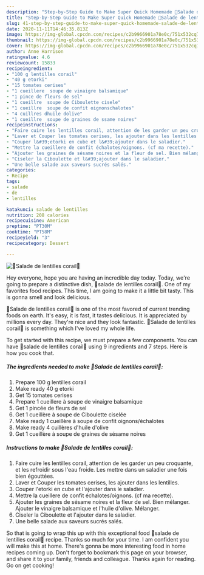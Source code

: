 ```yaml
---
description: "Step-by-Step Guide to Make Super Quick Homemade 🔸Salade de lentilles corail🔸"
title: "Step-by-Step Guide to Make Super Quick Homemade 🔸Salade de lentilles corail🔸"
slug: 41-step-by-step-guide-to-make-super-quick-homemade-salade-de-lentilles-corail
date: 2020-11-11T14:46:35.813Z
image: https://img-global.cpcdn.com/recipes/c2b9966901a78e0c/751x532cq70/🔸salade-de-lentilles-corail🔸-photo-principale-de-la-recette.jpg
thumbnail: https://img-global.cpcdn.com/recipes/c2b9966901a78e0c/751x532cq70/🔸salade-de-lentilles-corail🔸-photo-principale-de-la-recette.jpg
cover: https://img-global.cpcdn.com/recipes/c2b9966901a78e0c/751x532cq70/🔸salade-de-lentilles-corail🔸-photo-principale-de-la-recette.jpg
author: Anne Harrison
ratingvalue: 4.6
reviewcount: 15833
recipeingredient:
- "100 g lentilles corail"
- "40 g etorki"
- "15 tomates cerises"
- "1 cueillere  soupe de vinaigre balsamique"
- "1 pince de fleurs de sel"
- "1 cueillre  soupe de Ciboulette cisele"
- "1 cueillre  soupe de confit oignonschalotes"
- "4 cuillres dhuile dolive"
- "1 cueillre  soupe de graines de ssame noires"
recipeinstructions:
- "Faire cuire les lentilles corail, attention de les garder un peu croquante, et les refroidir sous l&#39;eau froide. Les mettre dans un saladier une fois bien égouttées."
- "Laver et Couper les tomates cerises, les ajouter dans les lentilles."
- "Couper l&#39;etorki en cube et l&#39;ajouter dans le saladier."
- "Mettre la cueillere de confit échalotes/oignons. (cf ma recette)."
- "Ajouter les graines de sésame noires et la fleur de sel. Bien mélanger. Ajouter le vinaigre balsamique et l&#39;huile d&#39;olive. Mélanger."
- "Ciseler la Ciboulette et l&#39;ajouter dans le saladier."
- "Une belle salade aux saveurs sucrés salés."
categories:
- Recipe
tags:
- salade
- de
- lentilles

katakunci: salade de lentilles 
nutrition: 208 calories
recipecuisine: American
preptime: "PT30M"
cooktime: "PT58M"
recipeyield: "3"
recipecategory: Dessert

---
```



![🔸Salade de lentilles corail🔸](https://img-global.cpcdn.com/recipes/c2b9966901a78e0c/751x532cq70/🔸salade-de-lentilles-corail🔸-photo-principale-de-la-recette.jpg)

Hey everyone, hope you are having an incredible day today. Today, we're going to prepare a distinctive dish, 🔸salade de lentilles corail🔸. One of my favorites food recipes. This time, I am going to make it a little bit tasty. This is gonna smell and look delicious.



🔸Salade de lentilles corail🔸 is one of the most favored of current trending foods on earth. It's easy, it is fast, it tastes delicious. It is appreciated by millions every day. They're nice and they look fantastic. 🔸Salade de lentilles corail🔸 is something which I've loved my whole life.


To get started with this recipe, we must prepare a few components. You can have 🔸salade de lentilles corail🔸 using 9 ingredients and 7 steps. Here is how you cook that.

<!--inarticleads1-->

##### The ingredients needed to make 🔸Salade de lentilles corail🔸:

1. Prepare 100 g lentilles corail
1. Make ready 40 g etorki
1. Get 15 tomates cerises
1. Prepare 1 cueillere à soupe de vinaigre balsamique
1. Get 1 pincée de fleurs de sel
1. Get 1 cueillère à soupe de Ciboulette ciselée
1. Make ready 1 cueillère à soupe de confit oignons/échalotes
1. Make ready 4 cuillères d&#39;huile d&#39;olive
1. Get 1 cueillère à soupe de graines de sésame noires




<!--inarticleads2-->

##### Instructions to make 🔸Salade de lentilles corail🔸:

1. Faire cuire les lentilles corail, attention de les garder un peu croquante, et les refroidir sous l&#39;eau froide. Les mettre dans un saladier une fois bien égouttées.
1. Laver et Couper les tomates cerises, les ajouter dans les lentilles.
1. Couper l&#39;etorki en cube et l&#39;ajouter dans le saladier.
1. Mettre la cueillere de confit échalotes/oignons. (cf ma recette).
1. Ajouter les graines de sésame noires et la fleur de sel. Bien mélanger. Ajouter le vinaigre balsamique et l&#39;huile d&#39;olive. Mélanger.
1. Ciseler la Ciboulette et l&#39;ajouter dans le saladier.
1. Une belle salade aux saveurs sucrés salés.




So that is going to wrap this up with this exceptional food 🔸salade de lentilles corail🔸 recipe. Thanks so much for your time. I am confident you will make this at home. There's gonna be more interesting food in home recipes coming up. Don't forget to bookmark this page on your browser, and share it to your family, friends and colleague. Thanks again for reading. Go on get cooking!
